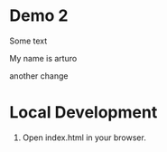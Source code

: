 # Demo 2

Some text

My name is arturo

another change

# Local Development

1. Open index.html in your browser.